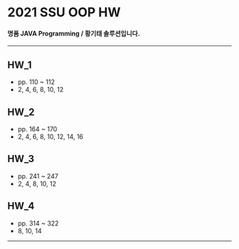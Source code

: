 2021 SSU OOP HW
=========

####  명품 JAVA Programming / 황기태 솔루션입니다.

---
## HW_1
- pp. 110 ~ 112
- 2, 4, 6, 8, 10, 12

## HW_2
- pp. 164 ~ 170
- 2, 4, 6, 8, 10, 12, 14, 16 


## HW_3
- pp. 241 ~ 247
- 2, 4, 8, 10, 12

## HW_4
- pp. 314 ~ 322
- 8, 10, 14
---
</br>